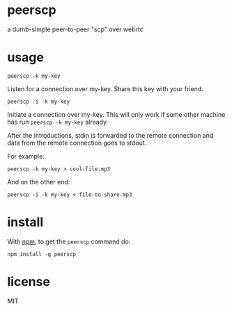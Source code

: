 # peerscp

a dumb-simple peer-to-peer "scp" over webrtc

# usage

`peerscp -k my-key`

Listen for a connection over my-key. Share this key with your friend.
 
  `peerscp -i -k my-key`
 
Initiate a connection over my-key. This will only work if some other machine has run `peerscp -k my-key` already.

After the introductions, stdin is forwarded to the remote connection and data from the remote connection goes to stdout.

For example:
  
  `peerscp -k my-key > cool-file.mp3`
  
And on the other end:

  `peerscp -i -k my-key < file-to-share.mp3`

# install

With [npm](https://npmjs.org), to get the `peerscp` command do:

```
npm install -g peerscp
```

# license

MIT
